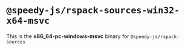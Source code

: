 # `@speedy-js/rspack-sources-win32-x64-msvc`

This is the **x86_64-pc-windows-msvc** binary for `@speedy-js/rspack-sources`
